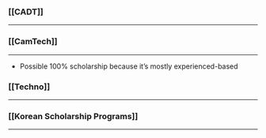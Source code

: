 

### [[CADT]]
---



### [[CamTech]]
---
- Possible 100% scholarship because it’s mostly experienced-based



### [[Techno]]
---



### [[Korean Scholarship Programs]]
---

